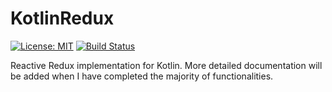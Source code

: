 # KotlinRedux

[![License: MIT](https://img.shields.io/badge/License-MIT-yellow.svg)](https://opensource.org/licenses/MIT)
[![Build Status](https://travis-ci.org/protoman92/KotlinRedux.svg?branch=master)](https://travis-ci.org/protoman92/KotlinRedux)

Reactive Redux implementation for Kotlin. More detailed documentation will be added when I have completed the majority of functionalities.
